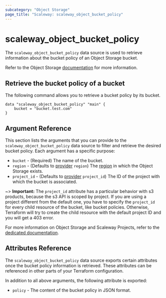 ```yaml
---
subcategory: "Object Storage"
page_title: "Scaleway: scaleway_object_bucket_policy"
---
```


# scaleway_object_bucket_policy

The `scaleway_object_bucket_policy` data source is used to retrieve information about the bucket policy of an Object Storage bucket.

Refer to the Object Storage [documentation](https://www.scaleway.com/en/docs/object-storage/api-cli/bucket-policy/) for more information.

## Retrieve the bucket policy of a bucket

The following command allows you to retrieve a bucket policy by its bucket.

```hcl
data "scaleway_object_bucket_policy" "main" {
    bucket = "bucket.test.com"
}
```

## Argument Reference

This section lists the arguments that you can provide to the `scaleway_object_bucket_policy` data source to filter and retrieve the desired bucket policy. Each argument has a specific purpose:

- `bucket` - (Required) The name of the bucket.
- `region` - (Defaults to [provider](../index.md#arguments-reference) `region`) The [region](../guides/regions_and_zones.md#zones) in which the Object Storage exists.
- `project_id` - (Defaults to [provider](../index.md#arguments-reference) `project_id`) The ID of the project with which the bucket is associated.

~> **Important:** The `project_id` attribute has a particular behavior with s3 products, because the s3 API is scoped by project.
If you are using a project different from the default one, you have to specify the `project_id` for every child resource of the bucket,
like bucket policies. Otherwise, Terraform will try to create the child resource with the default project ID and you will get a 403 error.

For more information on Object Storage and Scaleway Projects, refer to the [dedicated documentation](https://www.scaleway.com/en/docs/iam/api-cli/using-api-key-object-storage/).


## Attributes Reference

The `scaleway_object_bucket_policy` data source exports certain attributes once the bucket policy information is retrieved. These attributes can be referenced in other parts of your Terraform configuration.

In addition to all above arguments, the following attribute is exported:

* `policy` - The content of the bucket policy in JSON format.

